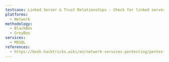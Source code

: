 ```yaml
---
testcase: Linked Server & Trust Relationships - Check for linked servers and potential privilege escalation or lateral movement via EXEC sp_linkedservers; and Metasploit modules
platforms: 
  - Network
methodology: 
  - BlackBox
  - GreyBox
services:
  - MSSQL
references:
  - https://book.hacktricks.wiki/en/network-services-pentesting/pentesting-mssql-microsoft-sql-server/index.html
---
```


